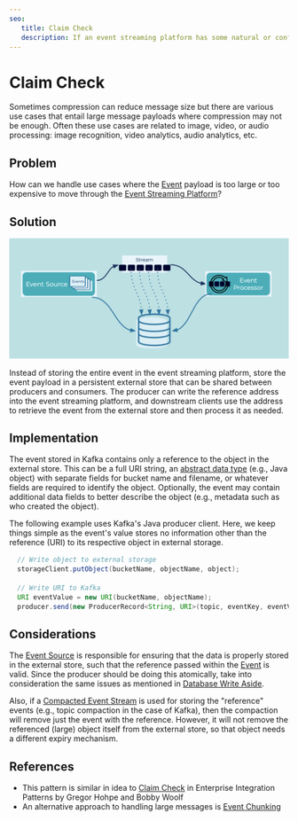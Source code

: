 ```yaml
---
seo:
   title: Claim Check
   description: If an event streaming platform has some natural or configured size limit for the events, instead of storing the entire event, just store a reference to the event
---
```


# Claim Check

Sometimes compression can reduce message size but there are various use cases that entail large message payloads where compression may not be enough.
Often these use cases are related to image, video, or audio processing: image recognition, video analytics, audio analytics, etc.

## Problem

How can we handle use cases where the [Event](../event/event.md) payload is too large or too expensive to move through the [Event Streaming Platform](../event-stream/event-streaming-platform.md)?

## Solution

![claim-check](../img/claim-check.png)

Instead of storing the entire event in the event streaming platform, store the event payload in a persistent external store that can be shared between producers and consumers.
The producer can write the reference address into the event streaming platform, and downstream clients use the address to retrieve the event from the external store and then process it as needed.

## Implementation

The event stored in Kafka contains only a reference to the object in the external store.
This can be a full URI string, an [abstract data type](https://en.wikipedia.org/wiki/Abstract_data_type) (e.g., Java object) with separate fields for bucket name and filename, or whatever fields are required to identify the object. Optionally, the event may contain additional data fields to better describe the object (e.g., metadata such as who created the object).

The following example uses Kafka's Java producer client. Here, we keep things simple as the event's value stores no information other than the reference (URI) to its respective object in external storage.

```java
  // Write object to external storage
  storageClient.putObject(bucketName, objectName, object);

  // Write URI to Kafka
  URI eventValue = new URI(bucketName, objectName);
  producer.send(new ProducerRecord<String, URI>(topic, eventKey, eventValue));
```

## Considerations

The [Event Source](../event-source/event-source.md) is responsible for ensuring that the data is properly stored in the external store, such that the reference passed within the [Event](../event/event.md) is valid.
Since the producer should be doing this atomically, take into consideration the same issues as mentioned in [Database Write Aside](../event-source/database-write-aside.md).

Also, if a [Compacted Event Stream](../event-storage/compacted-event-stream.md) is used for storing the "reference" events (e.g., topic compaction in the case of Kafka), then the compaction will remove just the event with the reference. However, it will not remove the referenced (large) object itself from the external store, so that object needs a different expiry mechanism.

## References
* This pattern is similar in idea to [Claim Check](https://www.enterpriseintegrationpatterns.com/patterns/messaging/StoreInLibrary.html) in Enterprise Integration Patterns by Gregor Hohpe and Bobby Woolf
* An alternative approach to handling large messages is [Event Chunking](../event-processing/event-chunking.md)
